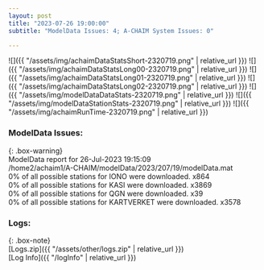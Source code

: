 ```yaml
---
layout: post
title: "2023-07-26 19:00:00"
subtitle: "ModelData Issues: 4; A-CHAIM System Issues: 0"

---
```


![]({{ "/assets/img/achaimDataStatsShort-2320719.png" | relative_url }})
![]({{ "/assets/img/achaimDataStatsLong00-2320719.png" | relative_url }})
![]({{ "/assets/img/achaimDataStatsLong01-2320719.png" | relative_url }})
![]({{ "/assets/img/achaimDataStatsLong02-2320719.png" | relative_url }})
![]({{ "/assets/img/modelDataDataStats-2320719.png" | relative_url }})
![]({{ "/assets/img/modelDataStationStats-2320719.png" | relative_url }})
![]({{ "/assets/img/achaimRunTime-2320719.png" | relative_url }})


### ModelData Issues:  
  
{: .box-warning}  
 ModelData report for 26-Jul-2023 19:15:09   
 /home2/achaim1/A-CHAIM/modelData/2023/207/19/modelData.mat   
 0% of all possible stations for IONO were downloaded. x864   
 0% of all possible stations for KASI were downloaded. x3869   
 0% of all possible stations for QGN were downloaded. x39   
 0% of all possible stations for KARTVERKET were downloaded. x3578   
  


### Logs:  
  
{: .box-note}  
[Logs.zip]({{ "/assets/other/logs.zip" | relative_url }})  
[Log Info]({{ "/logInfo" | relative_url }})  
